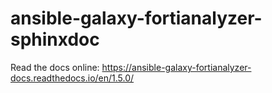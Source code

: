 # ansible-galaxy-fortianalyzer-sphinxdoc

Read the docs online: https://ansible-galaxy-fortianalyzer-docs.readthedocs.io/en/1.5.0/
